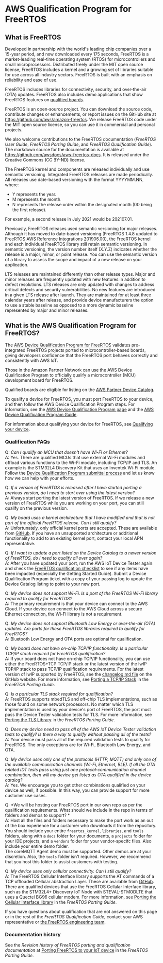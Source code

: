 # AWS Qualification Program for FreeRTOS<a name="afr-qualification"></a>

## What is FreeRTOS<a name="afr-qualification-what-is"></a>

Developed in partnership with the world's leading chip companies over a 15\-year period, and now downloaded every 175 seconds, FreeRTOS is a market\-leading real\-time operating system \(RTOS\) for microcontrollers and small microprocessors\. Distributed freely under the MIT open source license, FreeRTOS includes a kernel and a growing set of libraries suitable for use across all industry sectors\. FreeRTOS is built with an emphasis on reliability and ease of use\.

FreeRTOS includes libraries for connectivity, security, and over\-the\-air \(OTA\) updates\. FreeRTOS also includes demo applications that show FreeRTOS features on [qualified boards](https://devices.amazonaws.com/search?page=1&sv=freertos)\.

FreeRTOS is an open\-source project\. You can download the source code, contribute changes or enhancements, or report issues on the GitHub site at [ https://github\.com/aws/amazon\-freertos](https://github.com/aws/amazon-freertos)\. We release FreeRTOS code under the MIT open source license, so you can use it in commercial and personal projects\.

We also welcome contributions to the FreeRTOS documentation \(*FreeRTOS User Guide*, *FreeRTOS Porting Guide*, and *FreeRTOS Qualification Guide*\)\. The markdown source for the documentation is available at [https://github\.com/awsdocs/aws\-freertos\-docs](https://github.com/awsdocs/aws-freertos-docs)\. It is released under the Creative Commons \(CC BY\-ND\) license\.

The FreeRTOS kernel and components are released individually and use semantic versioning\. Integrated FreeRTOS releases are made periodically\.  All releases use date\-based versioning with the format YYYYMM\.NN, where:
+ Y represents the year\.
+ M represents the month\.
+ N represents the release order within the designated month \(00 being the first release\)\.

For example, a second release in July 2021 would be 202107\.01\. 

Previously, FreeRTOS releases used semantic versioning for major releases\. Although it has moved to date\-based versioning \(FreeRTOS 1\.4\.8 updated to FreeRTOS AWS Reference Integrations 201906\.00\), the FreeRTOS kernel and each individual FreeRTOS library still retain semantic versioning\. In semantic versioning, the version number itself \(X\.Y\.Z\) indicates whether the release is a major, minor, or point release\.  You can use the semantic version of a library to assess the scope and impact of a new release on your application\.

LTS releases are maintained differently than other release types\. Major and minor releases are frequently updated with new features in addition to defect resolutions\. LTS releases are only updated with changes to address critical defects and security vulnerabilities\. No new features are introduced in a given LTS release after launch\. They are maintained for at least three calendar years after release, and provide device manufacturers the option to use a stable baseline as opposed to a more dynamic baseline represented by major and minor releases\.

## What is the AWS Qualification Program for FreeRTOS?<a name="afr-qualification-what-is-qualp"></a>

The [AWS Device Qualification Program for FreeRTOS](https://aws.amazon.com/partners/dqp/) validates pre\-integrated FreeRTOS projects ported to microcontroller\-based boards, giving developers confidence that the FreeRTOS port behaves correctly and consistently with AWS IoT\. 

Those in the Amazon Partner Network can use the AWS Device Qualification Program to officially qualify a microcontroller \(MCU\) development board for FreeRTOS\.

Qualified boards are eligible for listing on the [AWS Partner Device Catalog](https://devices.amazonaws.com/search?page=1&sv=freertos)\.

To qualify a device for FreeRTOS, you must port FreeRTOS to your device, and then follow the AWS Device Qualification Program steps\. For information, see the [AWS Device Qualification Program page](https://aws.amazon.com/partners/dqp/) and the [ AWS Device Qualification Program Guide](https://partnercentral.awspartner.com/sfc/#version?selectedDocumentId=0690L000005HXjb)\.

For information about qualifying your device for FreeRTOS, see [Qualifying your device](freertos-qualification.md)\.

### Qualification FAQs<a name="afr-qualification-faqs"></a>

Q: *Can I qualify an MCU that doesn't have Wi\-Fi or Ethernet?*  
A: Yes\. There are qualified MCUs that use external Wi\-Fi modules and offload various functions to the Wi\-Fi module, including TCP/IP and TLS\. An example is the STM32L4 Discovery Kit that uses an Inventek Wi\-Fi module\. Follow the [Device Qualification Program submittal process](https://aws.amazon.com/partners/dqp/) and let us know how we can help with your efforts\.

Q: *If a version of FreeRTOS is released after I have started porting a previous version, do I need to start over using the latest version?*  
A: Always start porting the latest version of FreeRTOS\. If we release a new version of FreeRTOS while you are working on your port, you can still qualify on the previous version\.

Q: *My board uses a kernel architecture that I have modified and that is not part of the official FreeRTOS release\. Can I still qualify?*   
A: Unfortunately, only official kernel ports are accepted\. These are available from [GitHub](https://github.com/aws/amazon-freertos)\. If you have an unsupported architecture or additional functionality to add to an existing kernel port, contact your local APN representative\.

Q: *If I want to update a port listed on the Device Catalog to a newer version of FreeRTOS, do I need to qualify all over again?*   
A: After you have updated your port, run the AWS IoT Device Tester again and check the [FreeRTOS qualification checklist](afq-checklist.md) to see if any items have been impacted \(especially the Getting Started Guide\)\. Submit a Device Qualification Program ticket with a copy of your passing log to update the Device Catalog listing to point to your new port\. 

Q: *My device does not support Wi\-Fi\. Is a port of the FreeRTOS Wi\-Fi library required to qualify for FreeRTOS?*  
A: The primary requirement is that your device can connect to the AWS Cloud\. If your device can connect to the AWS Cloud across a secure Ethernet connection, the Wi\-Fi library is not a requirement\.

Q: *My device does not support Bluetooth Low Energy or over\-the\-air \(OTA\) updates\. Are ports for these FreeRTOS libraries required to qualify for FreeRTOS?*  
A: Bluetooth Low Energy and OTA ports are optional for qualification\.

Q: *My board does not have on\-chip TCP/IP functionality\. Is a particular TCP/IP stack required for FreeRTOS qualification?*  
A: If your board does not have on\-chip TCP/IP functionality, you can use either the FreeRTOS\+TCP TCP/IP stack or the latest version of the lwIP TCP/IP stack to pass TCP/IP qualification requirements\. For the latest version of lwIP supported by FreeRTOS, see the [ changelog\.md file](https://github.com/aws/amazon-freertos/blob/main/CHANGELOG.md) on the GitHub website\. For more information, see [Porting a TCP/IP Stack](https://docs.aws.amazon.com/freertos/latest/portingguide/afr-porting-tcp.html) in the *FreeRTOS Porting Guide*\.

Q: *Is a particular TLS stack required for qualification?*  
A: FreeRTOS supports mbedTLS and off\-chip TLS implementations, such as those found on some network processors\. No matter which TLS implementation is used by your device's port of FreeRTOS, the port must pass the Device Tester validation tests for TLS\. For more information, see [Porting the TLS Library](https://docs.aws.amazon.com/freertos/latest/portingguide/afr-porting-tls.html) in the *FreeRTOS Porting Guide*\.

Q: *Does my device need to pass all of the AWS IoT Device Tester validation tests to qualify? Is there a way to qualify without passing all of the tests?*  
A: Your device must pass all of the required validation tests to qualify for FreeRTOS\. The only exceptions are for Wi\-Fi, Bluetooth Low Energy, and OTA\.

Q: *My device uses only one of the protocols \(HTTP, MQTT\) and only one of the available communication channels \(Wi\-Fi, Ethernet, BLE\)\. If all the OTA related IDT tests pass using just one protocol\-communication channel combination, then will my device get listed as OTA qualified in the device catalog?*  
A: Yes\. We encourage you to get other combinations qualified on your device as well, if possible\. In this way, you can provide support for more customer use cases\.

Q: *We will be hosting our FreeRTOS port in our own repo as per the qualification requirements\. What should we include in the repo in terms of folders and demos to support? *  
A: Host all the files and folders necessary to make the port work as an out of the box experience for a customer who downloads it from the repository\. You should include your entire `freertos_kernel`, `libraries`, and `tools` folders, along with a `docs` folder for your documents, a `projects` folder for your IDE projects, and a `vendors` folder for your vendor\-specifc files\. Also include your entire demo folder\.   
The coreMQTT Agent demo must be supported\. Other demos are at your discretion\. Also, the `tools` folder isn't required\. However, we recommend that you host this folder to assist customers with testing\.

Q: *My device uses only cellular connectivity\. Can I still qualify?*  
A: The FreeRTOS Cellular Interface library supports the AT commands of a TCP offloaded Cellular abstraction Layer\. These are available from [GitHub](https://github.com/FreeRTOS/FreeRTOS-Cellular-Interface)\. There are qualified devices that use the FreeRTOS Cellular Interface library, such as the STM32L4\+ Discovery IoT Node with STEVAL\-STMODLTE that uses a Quectel BG96 cellular modem\. For more information, see [Porting the Cellular Interface library](https://docs.aws.amazon.com/freertos/latest/portingguide/freertos-porting-cellular.html) in the *FreeRTOS Porting Guide*\.

If you have questions about qualification that are not answered on this page or in the rest of the *FreeRTOS Qualification Guide*, contact your AWS representative or [the FreeRTOS engineering team](https://freertos.org/RTOS-contact-and-support.html)\.

### Documentation history<a name="afr-doc-history"></a>

See the *Revision history of FreeRTOS porting and qualification documentation* at [Porting FreeRTOS to your IoT device](https://docs.aws.amazon.com/freertos/latest/portingguide/porting-guide.html#porting-to-your-device) in the *FreeRTOS Porting Guide*\.